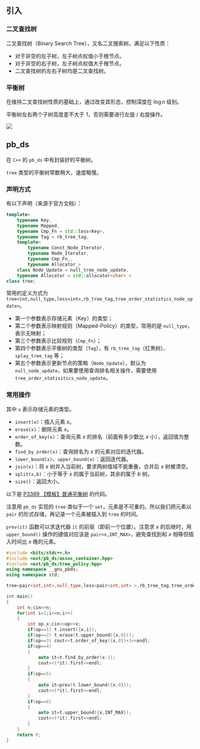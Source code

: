 ## 引入

### 二叉查找树

二叉查找树（Binary Search Tree），又名二叉搜索树。满足以下性质：

- 对于非空的左子树，左子树点权值小于根节点。
- 对于非空的右子树，左子树点权值大于根节点。
- 二叉查找树的左右子树均是二叉查找树。

### 平衡树

在维持二叉查找树性质的基础上，通过改变其形态，控制深度在 $\log n$ 级别。

平衡树左右两个子树高度差不大于 $1$，否则需要进行左旋 / 右旋操作。

![](https://cdn.luogu.com.cn/upload/image_hosting/hceg8fm3.png)

## pb_ds

在 `C++` 的 `pb_ds` 中有封装好的平衡树。

`tree` 类型的平衡树常数稍大，速度略慢。

### 声明方式

有以下声明（来源于官方文档）：

```cpp
template<
    typename Key,
    typename Mapped,
    typename Cmp_Fn = std::less<Key>,
    typename Tag = rb_tree_tag,
    template<
        typename Const_Node_Iterator,
        typename Node_Iterator,
        typename Cmp_Fn_,
        typename Allocator_>
    class Node_Update = null_tree_node_update,
    typename Allocator = std::allocator<char> >
class tree;
```

常用的定义方式为 `tree<int,null_type,less<int>,rb_tree_tag,tree_order_statistics_node_update>`。

- 第一个参数表示存储元素（Key）的类型；
- 第二个参数表示映射规则（Mapped-Policy）的类型，常用的是 `null_type`，表示无映射；
- 第三个参数表示比较规则（`Cmp_Fn`）；
- 第四个参数表示平衡树的类型（`Tag`），有 `rb_tree_tag`（红黑树）、`splay_tree_tag` 等；
- 第五个参数表示更新节点的策略（`Node_Update`），默认为 `null_node_update`，如果要使用查询排名相关操作，需要使用 `tree_order_statisitics_node_update`。

### 常用操作

其中 `x` 表示存储元素的类型。

- `insert(x)`：插入元素 $x$。
- `erase(x)`：删除元素 $x$。
- `order_of_key(x)`：查询元素 $x$ 的排名（前面有多少数比 $x$ 小），返回值为整数。
- `find_by_order(x)`：查询排名为 $x$ 的元素对应的迭代器。
- `lower_bound(x)`、`upper_bound(x)`：返回迭代器。
- `join(x)`：将 $x$ 树并入当前树，要求两树值域不能重叠。合并后 $x$ 树被清空。
- `split(x,b)`：小于等于 $x$ 的属于当前树，其余的属于 $b$ 树。
- `size()`：返回大小。

以下是 [P3369 【模板】普通平衡树](https://www.luogu.com.cn/problem/P3369) 的代码。

注意用 `pb_ds` 实现的 `tree` 类似于一个 `set`，元素是不可重的。所以我们把元素以 `pair` 的形式存储，再记录一个元素被插入到 `tree` 的时间。

`prev(it)` 函数可以求迭代器 `it` 的前驱（即前一个位置）。注意求 $x$ 的后继时，用 `upper_bound()` 操作的键值对应该是 `pair<x,INT_MAX>`，避免查找到和 $x$ 相等但插入时间比 $x$ 晚的元素。

```cpp
#include <bits/stdc++.h>
#include <ext/pb_ds/assoc_container.hpp>
#include <ext/pb_ds/tree_policy.hpp>
using namespace __gnu_pbds;
using namespace std;

tree<pair<int,int>,null_type,less<pair<int,int> >,rb_tree_tag,tree_order_statistics_node_update> t;

int main()
{
    int n;cin>>n;
    for(int i=1;i<=n;i++)
    {
        int op,x;cin>>op>>x;
        if(op==1) t.insert({x,i});
        if(op==2) t.erase(t.upper_bound({x,0}));
        if(op==3) cout<<t.order_of_key({x,0})+1<<endl;
        if(op==4)
        {
            auto it=t.find_by_order(x-1);
            cout<<(*it).first<<endl;
        }
        if(op==5)
        {
            auto it=prev(t.lower_bound({x,0}));
            cout<<(*it).first<<endl;
        }
        if(op==6)
        {
            auto it=t.upper_bound({x,INT_MAX});
            cout<<(*it).first<<endl;
        }
    }
    return 0;
}
```

